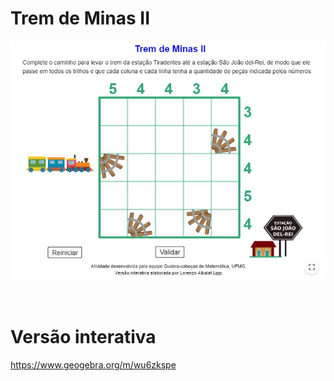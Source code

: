 # Trem de Minas II

![](preview.jpg)

<br>

# Versão interativa

https://www.geogebra.org/m/wu6zkspe